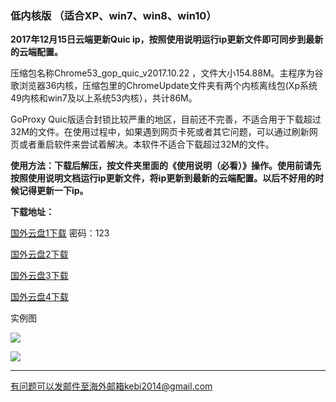 ### 低内核版 （适合XP、win7、win8、win10）

**2017年12月15日云端更新Quic ip，按照使用说明运行ip更新文件即可同步到最新的云端配置。**

压缩包名称Chrome53_gop_quic_v2017.10.22 ，文件大小154.88M。主程序为谷歌浏览器36内核，压缩包里的ChromeUpdate文件夹有两个内核离线包(Xp系统49内核和win7及以上系统53内核），共计86M。

GoProxy Quic版适合封锁比较严重的地区，目前还不完善，不适合用于下载超过32M的文件。在使用过程中，如果遇到网页卡死或者其它问题，可以通过刷新网页或者重启软件来尝试着解决。本软件不适合下载超过32M的文件。

**使用方法：下载后解压，按文件夹里面的《使用说明（必看）》操作。使用前请先按照使用说明文档运行ip更新文件，将ip更新到最新的云端配置。以后不好用的时候记得更新一下ip。**

**下载地址：**

[国外云盘1下载](https://www.adrive.com/public/v5xyGW/Chrome53_gop_quic_v2017.10.22.7z)  密码：123

[国外云盘2下载](http://45.32.141.248:8000/f/0f79fb250a/)

[国外云盘3下载](http://108.61.224.82:8000/f/bfddb28b8b/)

[国外云盘4下载](https://yadi.sk/d/7ofxJl4B3PrrZE)

实例图

![](https://raw.githubusercontent.com/Alvin9999/pac2/master/softimag/53chromega001.png)


![](https://raw.githubusercontent.com/Alvin9999/pac2/master/GOP1.png)

***

有问题可以发邮件至海外邮箱kebi2014@gmail.com